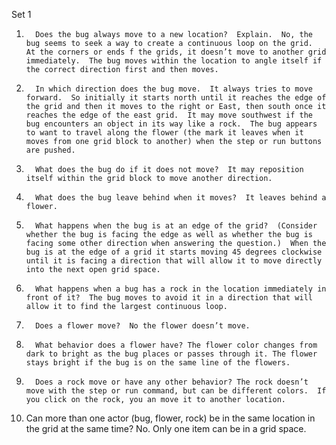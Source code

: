 Set 1
1.       Does the bug always move to a new location?  Explain.  No, the bug seems to seek a way to create a continuous loop on the grid.  At the corners or ends f the grids, it doesn’t move to another grid immediately.  The bug moves within the location to angle itself if the correct direction first and then moves.

2.       In which direction does the bug move.  It always tries to move forward.  So initially it starts north until it reaches the edge of the grid and then it moves to the right or East, then south once it reaches the edge of the east grid.  It may move southwest if the bug encounters an object in its way like a rock.  The bug appears to want to travel along the flower (the mark it leaves when it moves from one grid block to another) when the step or run buttons are pushed.

3.       What does the bug do if it does not move?  It may reposition itself within the grid block to move another direction.

4.       What does the bug leave behind when it moves?  It leaves behind a flower.

5.       What happens when the bug is at an edge of the grid?  (Consider whether the bug is facing the edge as well as whether the bug is facing some other direction when answering the question.)  When the bug is at the edge of a grid it starts moving 45 degrees clockwise until it is facing a direction that will allow it to move directly into the next open grid space.

6.       What happens when a bug has a rock in the location immediately in front of it?  The bug moves to avoid it in a direction that will allow it to find the largest continuous loop.

7.       Does a flower move?  No the flower doesn’t move.

8.       What behavior does a flower have? The flower color changes from dark to bright as the bug places or passes through it. The flower stays bright if the bug is on the same line of the flowers.

9.       Does a rock move or have any other behavior? The rock doesn’t move with the step or run command, but can be different colors.  If you click on the rock, you an move it to another location.

10.   Can more than one actor (bug, flower, rock) be in the same location in the grid at the same time?  No.  Only one item can be in a grid space.